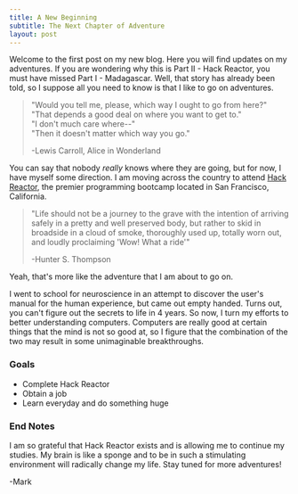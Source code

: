 ```yaml
---
title: A New Beginning
subtitle: The Next Chapter of Adventure
layout: post
---
```


Welcome to the first post on my new blog.  Here you will find updates on my adventures.
If you are wondering why this is Part II - Hack Reactor, you must have missed Part I - Madagascar.
Well, that story has already been told, so I suppose all you need to know is that I like to go on adventures.

>"Would you tell me, please, which way I ought to go from here?"  
>"That depends a good deal on where you want to get to."  
>"I don't much care where--"  
>"Then it doesn't matter which way you go."  
>
>-Lewis Carroll, Alice in Wonderland

You can say that nobody *really* knows where they are going, but for now, I have myself some direction.
I am moving across the country to attend [Hack Reactor](www.hackreactor.com), the premier programming bootcamp located in
San Francisco, California.

>"Life should not be a journey to the grave with the intention of arriving safely in a pretty and well preserved body, but rather to skid in broadside in a cloud of smoke, thoroughly used up, totally worn out, and loudly proclaiming 'Wow! What a ride'"  
>  
>-Hunter S. Thompson

Yeah, that's more like the adventure that I am about to go on.

I went to school for neuroscience in an attempt to discover the user's manual for the human experience, but came out empty handed.
Turns out, you can't figure out the secrets to life in 4 years.
So now, I turn my efforts to better understanding computers.
Computers are really good at certain things that the mind is not so good at, so I figure that the combination of the two may result in some unimaginable breakthroughs.

### Goals
* Complete Hack Reactor
* Obtain a job
* Learn everyday and do something huge

### End Notes
I am so grateful that Hack Reactor exists and is allowing me to continue my studies.
My brain is like a sponge and to be in such a stimulating environment will radically change my life.  Stay tuned for more adventures!

-Mark
